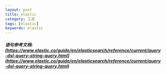 ```yaml
---
layout: post
title: elastic
category: 工具
tags: [elastic]
keywords: elastic
---
```


##### 语句参考文档: [https://www.elastic.co/guide/en/elasticsearch/reference/current/query-dsl-query-string-query.html](https://www.elastic.co/guide/en/elasticsearch/reference/current/query-dsl-query-string-query.html)